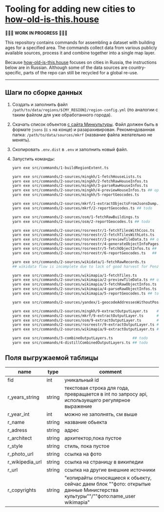 # Tooling for adding new cities to [how-old-is-this.house](https://how-old-is-this.house/en/)

🚧🚧🚧 **WORK IN PROGRESS** 🚧🚧🚧

This repository contains commands for assembling a dataset with building ages for a specified area.
The commands collect data from various publicly available sources, process it and combine together into a single map layer.

Because [how-old-is-this.house](https://how-old-is-this.house/en/) focuses on cities in Russia, the instructions below are in Russian.
Although some of the data sources are country-specific, parts of the repo can still be recycled for a global re-use.

---

## Шаги по сборке данных

1.  Создать и заполнить файл `/path/to/data/regions/${MY_REGION}/region-config.yml` (по аналогии с таким файлом для уже обработанного города).

1.  Скачать список объектов [с сайта Минкультуры](https://opendata.mkrf.ru/opendata/7705851331-egrkn).
    Файл должен быть в формате `jsons` (с `s` на конце) и разарахивирован.
    Рекомендованная папка: `/path/to/data/sources/mkrf` (название файла желательно не менять).

1.  Скопировать `.env.dist` в `.env` и заполнить новый файл.

1.  Запустить команды:

    ```sh
    yarn exe src/commands/1-buildRegionExtent.ts
    ```

    ```sh
    yarn exe src/commands/2-sources/mingkh/1-fetchHouseLists.ts
    yarn exe src/commands/2-sources/mingkh/2-fetchRawHouseInfos.ts
    yarn exe src/commands/2-sources/mingkh/3-parseRawHouseInfos.ts
    yarn exe src/commands/2-sources/mingkh/4-previewHouseInfos.ts ## optional
    yarn exe src/commands/2-sources/mingkh/5-reportGeocodes.ts
    
    yarn exe src/commands/2-sources/mkrf/1-extractObjectsFromJsonsDump.ts
    yarn exe src/commands/2-sources/mkrf/2-reportGeocodes.ts ## todo
    
    yarn exe src/commands/2-sources/osm/1-fetchRawBuildings.ts
    yarn exe src/commands/2-sources/osm/2-reportGeocodes.ts ## todo
    
    yarn exe src/commands/2-sources/rosreestr/1-fetchTilesWithCcos.ts
    yarn exe src/commands/2-sources/rosreestr/2-fetchTilesWithLots.ts
    yarn exe src/commands/2-sources/rosreestr/3-previewTileData.ts ## optional
    yarn exe src/commands/2-sources/rosreestr/4-generateObjectInfoPages.ts
    yarn exe src/commands/2-sources/rosreestr/5-fetchObjectInfos.ts ## supports concurrent launches
    yarn exe src/commands/2-sources/rosreestr/6-reportGeocodes.ts   ## todo
    
    yarn exe src/commands/2-sources/wikidata/1-fetchRawRecords.ts
    ## wikidata flow is incomplete due to lack of good harvest for Penza
    
    yarn exe src/commands/2-sources/wikimapia/1-fetchTiles.ts
    yarn exe src/commands/2-sources/wikimapia/2-previewTileData.ts ## optional
    yarn exe src/commands/2-sources/wikimapia/3-fetchRawObjectInfos.ts
    yarn exe src/commands/2-sources/wikimapia/4-parseRawObjectInfos.ts
    yarn exe src/commands/2-sources/wikimapia/5-reportGeocodes.ts ## todo
    ```

    ```sh
    yarn exe src/commands/2-sources/yandex/1-geocodeAddressesWithoutPosition.ts ## todo
    ```

    ```sh
    yarn exe src/commands/2-sources/mingkh/9-extractOutputLayer.ts    ## todo
    yarn exe src/commands/2-sources/mkrf/9-extractOutputLayer.ts      ## todo
    yarn exe src/commands/2-sources/osm/9-extractOutputLayer.ts       ## todo
    yarn exe src/commands/2-sources/rosreestr/9-extractOutputLayer.ts ## todo
    yarn exe src/commands/2-sources/wikimapia/9-extractOutputLayer.ts ## todo
    ```

    ```sh
    yarn exe src/commands/3-combineOutputLayers.ts         ## todo
    yarn exe src/commands/4-distillCombinedOutputLayers.ts ## todo
    ```

## Поля выгружаемой таблицы

| name            | type   | comment                                                                                                                        |
| --------------- | ------ | ------------------------------------------------------------------------------------------------------------------------------ |
| fid             | int    | уникальный id                                                                                                                  |
| r_years_string  | string | текстовая строка для года, превращается в int по запросу api, используещего регулярное выражение                               |
| r_year_int      | int    | можно не заполнять, см выше                                                                                                    |
| r_name          | string | название обьекта                                                                                                               |
| r_adress        | string | адрес                                                                                                                          |
| r_architect     | string | архитектор,пока пустое                                                                                                         |
| r_style         | string | стиль, пока пустое                                                                                                             |
| r_photo_url     | string | ссылка на фото                                                                                                                 |
| r_wikipedia_url | string | ссылка на страницу в википедии                                                                                                 |
| r_url           | string | ссылка на другие внешние источники                                                                                             |
| r_copyrights    | string | "копирайты относящиеся к обьекту, сейчас даем блок ""фото: открытые данные Министерства культуры""/""фото:name_user wikimapia" |
